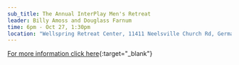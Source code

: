 ```yaml
---
sub_title: The Annual InterPlay Men's Retreat
leader: Billy Amoss and Douglass Farnum
time: 6pm - Oct 27, 1:30pm
location: "Wellspring Retreat Center, 11411 Neelsville Church Rd, Germantown MD 20876"
---
```


[For more information click here](https://InterPlay.org/index.cfm/go/events:event/happening_id/1815){:target="_blank"}
